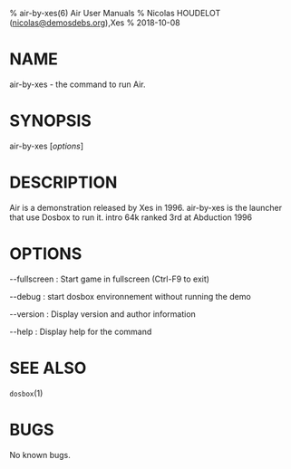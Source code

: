 % air-by-xes(6) Air User Manuals
% Nicolas HOUDELOT (nicolas@demosdebs.org),Xes
% 2018-10-08

# NAME
air-by-xes - the command to run Air.

# SYNOPSIS
air-by-xes [*options*]

# DESCRIPTION
Air is a demonstration released by Xes in 1996.
air-by-xes is the launcher that use Dosbox to run it.
intro 64k ranked 3rd at Abduction 1996

# OPTIONS
\--fullscreen
:   Start game in fullscreen (Ctrl-F9 to exit)

\--debug
:   start dosbox environnement without running the demo

\--version
:   Display version and author information

\--help
:   Display help for the command

# SEE ALSO
`dosbox`(1)

# BUGS
No known bugs.
